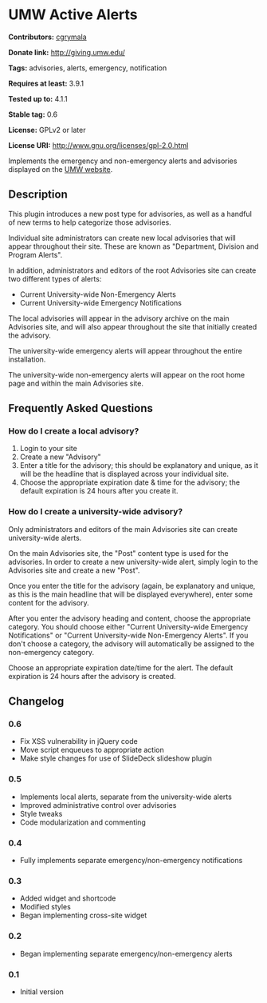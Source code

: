 # UMW Active Alerts #
**Contributors:** [cgrymala](https://profiles.wordpress.org/cgrymala)

**Donate link:** http://giving.umw.edu/

**Tags:** advisories, alerts, emergency, notification

**Requires at least:** 3.9.1

**Tested up to:** 4.1.1

**Stable tag:** 0.6

**License:** GPLv2 or later

**License URI:** http://www.gnu.org/licenses/gpl-2.0.html


Implements the emergency and non-emergency alerts and advisories displayed on the [UMW website](http://www.umw.edu/).

## Description ##

This plugin introduces a new post type for advisories, as well as a handful of new terms to help categorize those advisories.

Individual site administrators can create new local advisories that will appear throughout their site. These are known as "Department, Division and Program Alerts".

In addition, administrators and editors of the root Advisories site can create two different types of alerts:

* Current University-wide Non-Emergency Alerts
* Current University-wide Emergency Notifications

The local advisories will appear in the advisory archive on the main Advisories site, and will also appear throughout the site that initially created the advisory.

The university-wide emergency alerts will appear throughout the entire installation.

The university-wide non-emergency alerts will appear on the root home page and within the main Advisories site.

## Frequently Asked Questions ##

### How do I create a local advisory? ###

1. Login to your site
1. Create a new "Advisory"
1. Enter a title for the advisory; this should be explanatory and unique, as it will be the headline that is displayed across your individual site.
1. Choose the appropriate expiration date & time for the advisory; the default expiration is 24 hours after you create it.

### How do I create a university-wide advisory? ###

Only administrators and editors of the main Advisories site can create university-wide alerts.

On the main Advisories site, the "Post" content type is used for the advisories. In order to create a new university-wide alert, simply login to the Advisories site and create a new "Post".

Once you enter the title for the advisory (again, be explanatory and unique, as this is the main headline that will be displayed everywhere), enter some content for the advisory.

After you enter the advisory heading and content, choose the appropriate category. You should choose either "Current University-wide Emergency Notifications" or "Current University-wide Non-Emergency Alerts". If you don't choose a category, the advisory will automatically be assigned to the non-emergency category.

Choose an appropriate expiration date/time for the alert. The default expiration is 24 hours after the advisory is created.

## Changelog ##

### 0.6 ###
* Fix XSS vulnerability in jQuery code
* Move script enqueues to appropriate action
* Make style changes for use of SlideDeck slideshow plugin

### 0.5 ###
* Implements local alerts, separate from the university-wide alerts
* Improved administrative control over advisories
* Style tweaks
* Code modularization and commenting

### 0.4 ###
* Fully implements separate emergency/non-emergency notifications

### 0.3 ###
* Added widget and shortcode
* Modified styles
* Began implementing cross-site widget

### 0.2 ###
* Began implementing separate emergency/non-emergency alerts

### 0.1 ###
* Initial version
